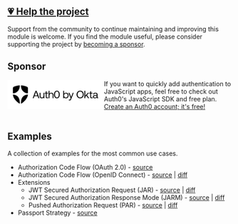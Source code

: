 ## [💗 Help the project](https://github.com/sponsors/panva)

Support from the community to continue maintaining and improving this module is welcome. If you find the module useful, please consider supporting the project by [becoming a sponsor](https://github.com/sponsors/panva).

## Sponsor

<picture>
  <source media="(prefers-color-scheme: dark)" srcset="../sponsor/Auth0byOkta_dark.png">
  <source media="(prefers-color-scheme: light)" srcset="../sponsor/Auth0byOkta_light.png">
  <img height="65" align="left" alt="Auth0 by Okta" src="../sponsor/Auth0byOkta_light.png">
</picture>

If you want to quickly add authentication to JavaScript apps, feel free to check out Auth0's JavaScript SDK and free plan. [Create an Auth0 account; it's free!][sponsor-auth0]<br><br>

## Examples

A collection of examples for the most common use cases.

- Authorization Code Flow (OAuth 2.0) - [source](oauth.ts)
- Authorization Code Flow (OpenID Connect) - [source](oidc.ts) | [diff](oidc.diff)
- Extensions
  - JWT Secured Authorization Request (JAR) - [source](jar.ts) | [diff](jar.diff)
  - JWT Secured Authorization Response Mode (JARM) - [source](jarm.ts) | [diff](jarm.diff)
  - Pushed Authorization Request (PAR) - [source](par.ts) | [diff](par.diff)
- Passport Strategy - [source](passport.ts)

[sponsor-auth0]: https://auth0.com/signup?utm_source=external_sites&utm_medium=panva&utm_campaign=devn_signup
